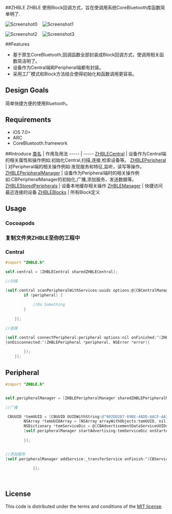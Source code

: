 ##ZHBLE
ZHBLE 使用Block回调方式，旨在使调用系统CoreBluetooth库函数简单明了.

![Screenshot0][img0] &nbsp;&nbsp; ![Screenshot1][img1] &nbsp;&nbsp;

![Screenshot2][img2] &nbsp;&nbsp; ![Screenshot3][img3]

##Features
* 基于原生CoreBluetooth,回调函数全部封装成Block回调方式，使调用相关函数简洁明了。
* 设备作为Central端和Peripheral端都有封装。
* 采用工厂模式和Block方法结合使得初始化和函数调用更容易。


## Design Goals
简单快捷方便的使用Bluetooth。


## Requirements

* iOS 7.0+
* ARC
* CoreBluetooth.framework

##Introduce
[类名](https://github.com/zhuozhuo/BLE/tree/master/ZHBLE/Classes/ZHBLE) | 作用及用法
----- | -----
[ZHBLECentral](https://github.com/zhuozhuo/BLE/blob/master/ZHBLE/Classes/ZHBLE/ZHBLECentral.h) | 设备作为Central端的相关属性和操作例如:初始化Central,扫描,连接,检索设备等。
[ZHBLEPeripheral](https://github.com/zhuozhuo/BLE/blob/master/ZHBLE/Classes/ZHBLE/ZHBLEPeripheral.h) | 对Peripheral端的相关操作例如:发现服务和特征,监听，读写等操作。
[ZHBLEPeripheralManager](https://github.com/zhuozhuo/BLE/blob/master/ZHBLE/Classes/ZHBLE/ZHBLEPeripheralManager.h) | 设备作为Peripheral端时的相关操作例如:CBPeripheralManager的初始化,广播,添加服务，发送数据等。
[ZHBLEStoredPeripherals](https://github.com/zhuozhuo/BLE/blob/master/ZHBLE/Classes/ZHBLE/ZHBLEStoredPeripherals.h) | 设备本地缓存相关操作
[ZHBLEManager](https://github.com/zhuozhuo/BLE/blob/master/ZHBLE/Classes/ZHBLE/ZHBLEManager.h) | 快捷访问最近连接的设备
[ZHBLEBlocks](https://github.com/zhuozhuo/BLE/blob/master/ZHBLE/Classes/ZHBLE/ZHBLEBlocks.h) | 所有Block定义

## Usage
### Cocoapods

### 复制文件夹ZHBLE至你的工程中

### Central
```objective-c
#import "ZHBLE.h"

self.central = [ZHBLECentral sharedZHBLECentral];

//扫描

[self.central scanPeripheralWithServices:uuids options:@{CBCentralManagerScanOptionAllowDuplicatesKey: @(YES)} onUpdated:^(ZHBLEPeripheral *peripheral,NSDictionary *data){
        if (peripheral) {
            
            //Do Something
        }
       
    }];

//连接

[self.central connectPeripheral:peripheral options:nil onFinished:^(ZHBLEPeripheral *peripheral, NSError *error){
}onDisconnected:^(ZHBLEPeripheral *peripheral, NSError *error){
                    
        });
    }];

```

## Peripheral

```objective-c
#import "ZHBLE.h"


self.peripheralManager = [ZHBLEPeripheralManager sharedZHBLEPeripheralManager];

//广播

 CBUUID *temUUID = [CBUUID UUIDWithString:@"902DD287-69BE-4ADD-AACF-AA3C24D83B66"];
        NSArray *temUUIDArray = [NSArray arrayWithObjects:temUUID, nil];
        NSDictionary *temServiceDic = @{CBAdvertisementDataServiceUUIDsKey:temUUIDArray};
        [self.peripheralManager startAdvertising:temServiceDic onStarted:^(NSError *error){
                       
        }];


//添加服务
[self.peripheralManager addService:_transferService onFinish:^(CBService *service,NSError *error){
        
            }];
            
            

```




## License

This code is distributed under the terms and conditions of the [MIT license](LICENSE).












[img0]:https://github.com/zhuozhuo/BLE/blob/master/ZHBLE/Screenshots/screenshot0.PNG
[img1]:https://github.com/zhuozhuo/BLE/blob/master/ZHBLE/Screenshots/screenshot1.PNG
[img2]:https://github.com/zhuozhuo/BLE/blob/master/ZHBLE/Screenshots/screenshot2.PNG
[img3]:https://github.com/zhuozhuo/BLE/blob/master/ZHBLE/Screenshots/screenshot3.PNG
